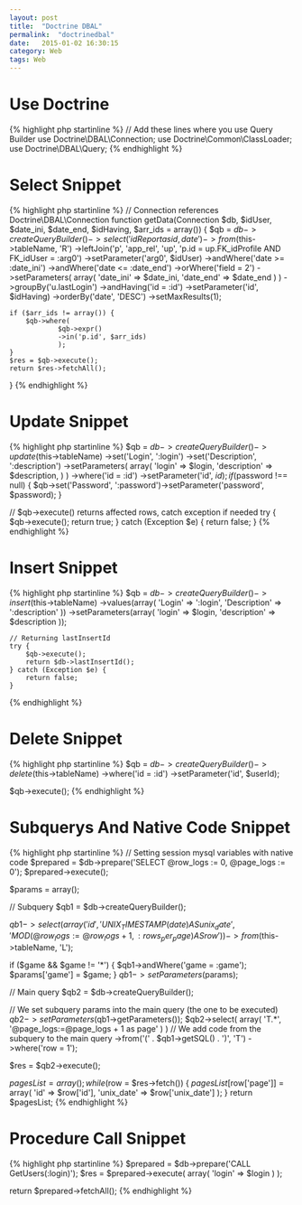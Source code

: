 ```yaml
---
layout: post
title:  "Doctrine DBAL"
permalink:  "doctrinedbal"
date:   2015-01-02 16:30:15
category: Web
tags: Web
---
```

# Use Doctrine

{% highlight php startinline %}
// Add these lines where you use Query Builder
use Doctrine\DBAL\Connection;
use Doctrine\Common\ClassLoader;
use Doctrine\DBAL\Query;
{% endhighlight %}

# Select Snippet

{% highlight php startinline %}
// Connection references Doctrine\DBAL\Connection
function getData(Connection $db, $idUser, $date_ini, $date_end, $idHaving, $arr_ids = array()) {
    $qb = $db->createQueryBuilder()
        ->select('idReport as id, date')
        ->from($this->tableName, 'R')
        ->leftJoin('p', 'app_rel', 'up', 'p.id = up.FK_idProfile AND FK_idUser = :arg0')
        ->setParameter('arg0', $idUser)
        ->andWhere('date >= :date_ini')
        ->andWhere('date <= :date_end')
        ->orWhere('field = 2')
        ->setParameters(
            array(
                'date_ini' => $date_ini,
                'date_end' => $date_end
            )
        )
        ->groupBy('u.lastLogin')
        ->andHaving('id = :id')
        ->setParameter('id', $idHaving)
        ->orderBy('date', 'DESC')
        ->setMaxResults(1);

    if ($arr_ids != array()) {
        $qb->where(
                $qb->expr()
                ->in('p.id', $arr_ids)
                );
    }
    $res = $qb->execute();
    return $res->fetchAll();
}
{% endhighlight %}

# Update Snippet

{% highlight php startinline %}
$qb = $db->createQueryBuilder()
    ->update($this->tableName)
    ->set('Login', ':login')
    ->set('Description', ':description')
    ->setParameters(
        array(
            'login'             => $login,
            'description'       => $description,
        )
    )
    ->where('id = :id')
    ->setParameter('id', $id);
if ($password !== null) {
    $qb->set('Password', ':password')->setParameter('password', $password);
}

// $qb->execute() returns affected rows, catch exception if needed
try {
    $qb->execute();
    return true;
} catch (Exception $e) {
    return false;
}
{% endhighlight %}

# Insert Snippet

{% highlight php startinline %}
$qb = $db->createQueryBuilder()
    ->insert($this->tableName)
    ->values(array(
        'Login'             => ':login',
        'Description'       => ':description'
    ))
    ->setParameters(array(
        'login'             => $login,
        'description'       => $description
    ));

    // Returning lastInsertId
    try {
        $qb->execute();
        return $db->lastInsertId();
    } catch (Exception $e) {
        return false;
    }
{% endhighlight %}

# Delete Snippet

{% highlight php startinline %}
$qb = $db->createQueryBuilder()
    ->delete($this->tableName)
    ->where('id = :id')
    ->setParameter('id', $userId);

$qb->execute();
{% endhighlight %}

# Subquerys And Native Code Snippet

{% highlight php startinline %}
// Setting session mysql variables with native code
$prepared = $db->prepare('SELECT @row_logs := 0, @page_logs := 0');
$prepared->execute();

$params = array();

// Subquery
$qb1 = $db->createQueryBuilder();

$qb1->select(
    array(
        'id',
        'UNIX_TIMESTAMP(date) AS unix_date',
        'MOD(@row_logs := @row_logs + 1, :rows_per_page) AS row'
    )
)
->from($this->tableName, 'L');

if ($game && $game != '*') {
    $qb1->andWhere('game = :game');
    $params['game'] = $game;
}
$qb1->setParameters($params);

// Main query
$qb2 = $db->createQueryBuilder();

// We set subquery params into the main query (the one to be executed)
$qb2->setParameters($qb1->getParameters());
$qb2->select(
    array(
        'T.*',
        '@page_logs:=@page_logs + 1 as page'
    )
)
// We add code from the subquery to the main query
->from('(' . $qb1->getSQL() . ')', 'T')
->where('row = 1');

$res = $qb2->execute();

$pagesList = array();
while ($row = $res->fetch()) {
    $pagesList[$row['page']] = array(
        'id' => $row['id'],
        'unix_date' => $row['unix_date']
    );
}
return $pagesList;
{% endhighlight %}

# Procedure Call Snippet

{% highlight php startinline %}
$prepared = $db->prepare('CALL GetUsers(:login)');
$res = $prepared->execute(
    array(
        'login' => $login
    )
);

return $prepared->fetchAll();
{% endhighlight %}

